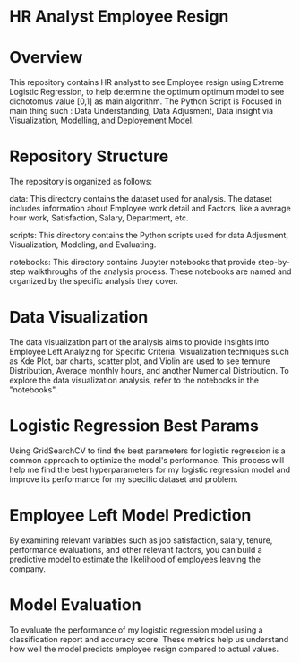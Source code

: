 # HR Analyst Employee Resign
# Overview
This repository contains HR analyst to see Employee resign using Extreme Logistic Regression, to help determine the optimum optimum model to see dichotomus value [0,1] as main algorithm. The Python Script is Focused in main thing such : Data Understanding, Data Adjusment, Data insight via Visualization, Modelling, and Deployement Model.

# Repository Structure
The repository is organized as follows:

data: This directory contains the dataset used for analysis. The dataset includes information about Employee work detail and Factors, like a average hour work, Satisfaction, Salary, Department, etc.

scripts: This directory contains the Python scripts used for data Adjusment, Visualization, Modeling, and Evaluating.

notebooks: This directory contains Jupyter notebooks that provide step-by-step walkthroughs of the analysis process. These notebooks are named and organized by the specific analysis they cover.

# Data Visualization
The data visualization part of the analysis aims to provide insights into Employee Left Analyzing for Specific Criteria. Visualization techniques such as Kde Plot, bar charts, scatter plot, and Violin are used to see tennure Distribution, Average monthly hours, and another Numerical Distribution. To explore the data visualization analysis, refer to the notebooks in the "notebooks".

# Logistic Regression Best Params
Using GridSearchCV to find the best parameters for logistic regression is a common approach to optimize the model's performance. This process will help me find the best hyperparameters for my logistic regression model and improve its performance for my specific dataset and problem.

# Employee Left Model Prediction
By examining relevant variables such as job satisfaction, salary, tenure, performance evaluations, and other relevant factors, you can build a predictive model to estimate the likelihood of employees leaving the company.

# Model Evaluation
To evaluate the performance of my logistic regression model using a classification report and accuracy score. These metrics help us understand how well the model predicts employee resign compared to actual values.
